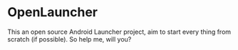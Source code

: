# OpenLauncher

This an open source Android Launcher project, aim to start every thing from scratch (if possible).
So help me, will you?
